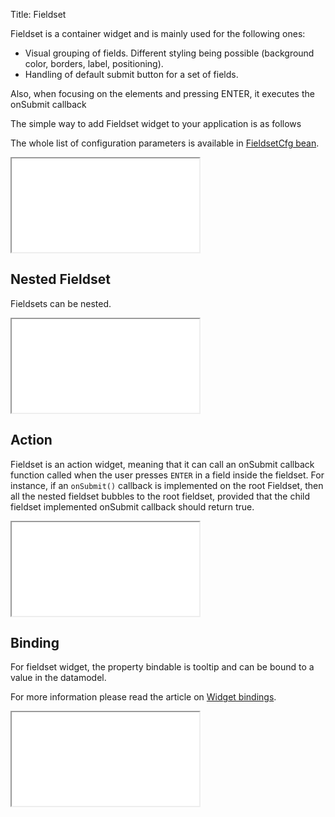 Title: Fieldset


Fieldset is a container widget and is mainly used for the following ones:

* Visual grouping of fields. Different styling being possible (background color, borders, label, positioning).
* Handling of default submit button for a set of fields.

Also, when focusing on the elements and pressing ENTER, it executes the onSubmit callback

The simple way to add Fieldset widget to your application is as follows

<script src='%SNIPPETS_SERVER_URL%/snippets/github.com/ariatemplates/documentation-code/snippets/widgets/fieldset/Snippet.tpl?tag=wgtFieldsetSimple&lang=at&outdent=true'></script>

The whole list of configuration parameters is available in [FieldsetCfg bean](http://ariatemplates.com/api/#aria.widgets.CfgBeans:FieldsetCfg).

<iframe class='samples' src='%SNIPPETS_SERVER_URL%/samples/github.com/ariatemplates/documentation-code/samples/widgets/fieldset/' ></iframe>

## Nested Fieldset

Fieldsets can be nested.

<script src='%SNIPPETS_SERVER_URL%/snippets/github.com/ariatemplates/documentation-code/snippets/widgets/fieldset/Snippet.tpl?tag=wgtFieldsetNested&lang=at&outdent=true'></script>

<iframe class='samples' src='%SNIPPETS_SERVER_URL%/samples/github.com/ariatemplates/documentation-code/samples/widgets/fieldset/nested/' ></iframe>

## Action

Fieldset is an action widget, meaning that it can call an onSubmit callback function called when the user presses `ENTER` in a field inside the fieldset.
For instance, if an `onSubmit()` callback is implemented on the root Fieldset, then all the nested fieldset bubbles to the root fieldset, provided that the child fieldset implemented onSubmit callback should return true.

<script src='%SNIPPETS_SERVER_URL%/snippets/github.com/ariatemplates/documentation-code/snippets/widgets/fieldset/Snippet.tpl?tag=wgtFieldsetAction&lang=at&outdent=true'></script>

<iframe class='samples' src='%SNIPPETS_SERVER_URL%/samples/github.com/ariatemplates/documentation-code/samples/widgets/fieldset/action/' ></iframe>

## Binding

For fieldset widget, the property bindable is tooltip and can be bound to a value in the datamodel.

For more information please read the article on [Widget bindings](widget_bindings).

<script src='%SNIPPETS_SERVER_URL%/snippets/github.com/ariatemplates/documentation-code/snippets/widgets/fieldset/Snippet.tpl?tag=wgtFieldsetBinding&lang=at&outdent=true'></script>

<iframe class='samples' src='%SNIPPETS_SERVER_URL%/samples/github.com/ariatemplates/documentation-code/samples/widgets/fieldset/binding/' ></iframe>